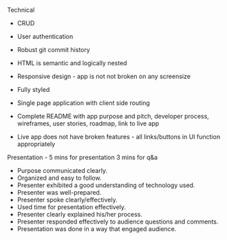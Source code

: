 Technical
- CRUD
- User authentication
- Robust git commit history
- HTML is semantic and logically nested
- Responsive design - app is not not broken on any screensize
- Fully styled
- Single page application with client side routing

- Complete README with app purpose and pitch, developer process, wireframes, user stories, roadmap, link to live app
- Live app does not have broken features - all links/buttons in UI function appropriately

Presentation - 5 mins for presentation 3 mins for q&a
- Purpose communicated clearly.
- Organized and easy to follow.
- Presenter exhibited a good understanding of technology used.
- Presenter was well-prepared.
- Presenter spoke clearly/effectively.
- Used time for presentation effectively.
- Presenter clearly explained his/her process.
- Presenter responded effectively to audience questions and comments.
- Presentation was done in a way that engaged audience.
